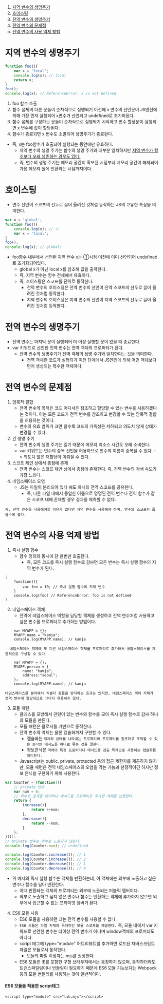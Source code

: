 1. [지역 변수의 생명주기](#지역-변수의-생명주기)
2. [호이스팅](#호이스팅)
3. [전역 변수의 생명주기](#전역-변수의-생명주기)
4. [전역 변수의 문제점](#전역-변수의-문제점)
5. [전역 변수의 사용 억제 방법](#전역-변수의-사용-억제-방법)

# 지역 변수의 생명주기

```Javascript
function foo(){
    var x = 'local';
    console.log(x); // local
    return x;
}
foo();
console.log(x); // ReferenceError: x is not defined
```

1. foo 함수 호출
2. 함수 몸체의 다른 문들이 순차적으로 실행되기 이전에 x 변수의 선언문이 JS엔진에 의해 가장 먼저 실행되어 x변수가 선언되고 undefined로 초기화된다.
3. 함수 몸체를 구성하는 문들이 순차적으로 실행되기 시작하고 변수 할당문이 실행되면 x 변수에 값이 할당된다.
4. 함수가 종료되면 x 변수도 소멸되어 생명주기가 종료된다.

- 즉, x는 foo함수가 호출되어 실행되는 동안에만 유효하다.
  - 지역 변수의 생명 주기는 함수의 생명 주기와 대부분 일치하지만 <u>지역 변수가 함수보다 오래 생존하는 경우도 있다.</u>
  - 즉, 변수의 생명 주기는 메모리 공간이 확보된 시점부터 메모리 공간이 해제되어 가용 메모리 풀에 반환되는 시점까지이다.

# 호이스팅

- 변수 선언이 스코프의 선두로 끌어 올려진 것처럼 동작하는 JS의 고유한 특징을 의미한다.

```Javascript
var x = 'global';
function foo(){
    console.log(x); // ①
    var x = 'local';
}
foo();
console.log(x); // global;
```

- foo함수 내부에서 선언된 지역 변수 x는 ①시점 이전에 이미 선언되어 undefined로 초기화되어있다.
  - global x가 아닌 local x를 참조해 값을 출력한다.
  - 즉, 지역 변수는 함수 전체에서 유효하다.
  - 즉, 호이스팅은 스코프를 단위로 동작한다.
    - 전역 변수의 호이스팅은 전역 번수의 선언이 전역 스코프의 선두로 끌어 올려진 것처럼 동작한다.
    - 지역 변수의 호이스팅은 지역 변수의 선언이 지역 스코프의 선두로 끌어 올려진 것처럼 동작한다.

# 전역 변수의 생명주기

- 전역 변수는 마지막 문이 실행되어 더 이상 실행할 문이 없을 때 종료한다.
- var 키워드로 선언한 전역 변수는 전역 객체의 프로퍼티가 된다.
  - 전역 변수의 생명주기가 전역 객체의 생명 주기와 일치한다는 것을 의미한다.
    - 전역 객체란 코드가 실행되기 이전 단계에서 JS엔진에 의해 어떤 객체보다 먼저 생성되는 특수한 객체이다.

# 전역 변수의 문제점

1. 암묵적 결합
   - 전역 변수의 목적은 코드 어디서든 참조하고 할당할 수 있는 변수를 사용하겠다는 것이다. 이는 모든 코드가 전역 변수를 참조하고 변경할 수 있는 암묵적 결합을 허용하는 것이다.
   - 변수의 유효 범위가 크면 클수록 코드의 가독성은 저하되고 의도치 않게 상태가 변경될 수 있다.
2. 긴 생명 주기
   - 전역 변수의 생명 주기는 길기 때문에 메모리 리소스 시간도 오래 소비한다.
   - var 키워드는 변수의 중복 선언을 허용하므로 변수의 이름이 중복될 수 있다. -> 의도치 않은 재할당이 이뤄질 수 있다.
3. 스코프 체인 상에서 종점에 존재
   - 전역 변수는 스코프 체인 상에서 종점에 존재한다. 즉, 전역 변수의 검색 속도가 가장 느리다.
4. 네임스페이스 오염
   - JS는 파일이 분리되어 있다 해도 하나의 전역 스코프를 공유한다.
     - 즉, 다른 파일 내에서 동일한 이름으로 명명된 전역 변수나 전역 함수가 같은 스코프 내에 존재할 경우 결과를 예측할 수 없다.

`즉, 전역 변수를 사용해야할 이유가 없다면 지역 변수를 사용해야 하며, 변수의 스코프는 좁을수록 좋다.`

# 전역 변수의 사용 억제 방법

1. 즉시 실행 함수
   - 함수 정의와 동시에 단 한번만 호출된다.
     - 즉, 모든 코드를 즉시 실행 함수로 감싸면 모든 변수는 즉시 실행 함수의 지역 변수가 된다.

```
(
    function(){
        var foo = 10; // 즉시 실행 함수의 지역 변수
    }
    console.log(foo) // ReferenceError: foo is not defined
)
```

2. 네임스페이스 객체
   - 전역에 네임스페이스 역할을 담당할 객체를 생성하고 전역 변수처럼 사용하고 싶은 변수를 프로퍼티로 추가하는 방법이다.

```
    var MYAPP = {};
    MYAPP.name = "kamja";
    console.log(MYAPP.name); // kamja
```

    - 네임스페이스 객체에 또 다른 네임스페이스 객체를 프로퍼티로 추가해서 네임스페이스를 계층적으로 구성할 수 있다.

```
    var MYAPP = {};
    MYAPP.person = {
        name: "kamja";
        address:"seoul";
    };
    console.log(MYAPP.name); // kamja
```

`네임스페이스를 분리해서 식별자 충돌을 방지하는 효과는 있지만, 네임스페이스 객체 자체가 전역 변수에 할당되므로 그다지 유용하지 않다.`

3. 모듈 패턴
   - 클래스를 모방해서 관련이 있는 변수와 함수를 모아 즉시 실행 함수로 감싸 하나의 모듈을 만든다.
   - 모듈 패턴은 클로저를 기반으로 동작한다.
   - 전역 변수의 억제는 물론 캡슐화까지 구현할 수 있다.
     - 캡슐화는 `객체의 상태를 나타내는 프로퍼티와 프로퍼티를 참조하고 조작할 수 있는 동작인 메서드를 하나로 묶는 것을 말한다.`
     - 정보은닉은 `객체의 특정 프로퍼티나 메서드를 감출 목적으로 사용하는 캡슐화를 의미한다.`
   - Javascript는 public, private, protected 등의 접근 제한자를 제공하지 않지만, 모듈 패턴은 전역 네임스페이스의 오염을 막는 기능과 한정적이긴 하지만 정보 은닉을 구현하기 위해 사용한다.

```Javascript
var Counter = (function(){
    // private 변수
    var num = 0;
    // 외부로 공개할 데이터나 메서드를 프로퍼티로 추가한 객체를 반환한다.
    return {
        increase(){
            return ++num;
        },
        decrease(){
            return --num;
        }
    };
}());
// private 변수는 외부로 노출되지 않는다.
console.log(Counter.num); // undefined

console.log(Counter.increase()); // 1
console.log(Counter.increase()); // 2
console.log(Counter.decrease()); // 1
console.log(Counter.decrease()); // 0
```

- 위 예저의 즉시 실행 함수는 객체를 반환하는데, 이 객체에는 외부에 노출하고 싶은 변수나 함수를 담아 반환한다.
  - 이때 반환되는 객체의 프로퍼티는 외부에 노출되는 퍼블릭 멤버이다.
  - 외부로 노출하고 싶지 않은 변수나 함수는 반환하는 객체에 추가하지 않으면 외부에서 접근할 수 없는 프라이빗 멤버가 된다.

4. ES6 모듈 사용
   - ES6 모듈을 사용하면 더는 전역 변수를 사용할 수 없다.
   - `ES6 모듈은 파일 자체의 독자적인 모듈 스코프를 제공한다.` 즉, 모듈 내에서 var 키워드로 선언한 변수는 더이상 전역 변수가 아니며 window객체의 프로퍼티도 아니다.
   - script 태그에 type="module" 어트리뷰트를 추가하면 로드된 자바스크립트 파일은 모듈로서 동작한다.
     - 모듈의 파일 확장자는 mjs를 권장한다.
   - ES6 모듈은 IE를 포함한 구형 브라우저에서는 동장하지 않으며, 동작하더라도 트랜스파일링이나 번들링이 필요하기 때문에 ES6 모듈 기능보다는 Webpack 등의 모듈 번들러를 사용하는 것이 일반적이다.

#### ES6 모듈을 적용한 script태그

```
<script type="module" src="lib.mjs"></script>
```
